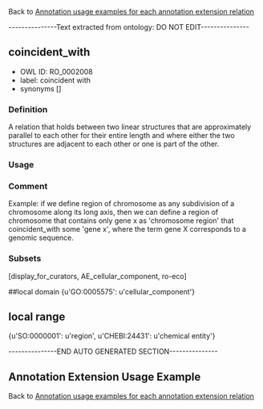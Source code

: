 Back to [Annotation usage examples for each annotation extension relation](http://wiki.geneontology.org/index.php/Annotation_usage_examples_for_each_annotation_extension_relation)

---------------Text extracted from ontology: DO NOT EDIT---------------

## coincident_with
* OWL ID: RO_0002008
* label: coincident with
* synonyms
[]

### Definition
A relation that holds between two linear structures that are approximately parallel to each other for their entire length and where either the two structures are adjacent to each other or one is part of the other.

### Usage


### Comment
Example: if we define region of chromosome as any subdivision of a chromosome along its long axis, then we can define a region of chromosome that contains only gene x as 'chromosome region' that coincident_with some 'gene x', where the term gene X corresponds to a genomic sequence.

### Subsets
[display_for_curators, AE_cellular_component, ro-eco]

##local domain
{u'GO:0005575': u'cellular_component'}

## local range
{u'SO:0000001': u'region', u'CHEBI:24431': u'chemical entity'}

---------------END AUTO GENERATED SECTION---------------









Annotation Extension Usage Example
----------------------------------

Back to [Annotation usage examples for each annotation extension relation](http://wiki.geneontology.org/index.php/Annotation_usage_examples_for_each_annotation_extension_relation)
